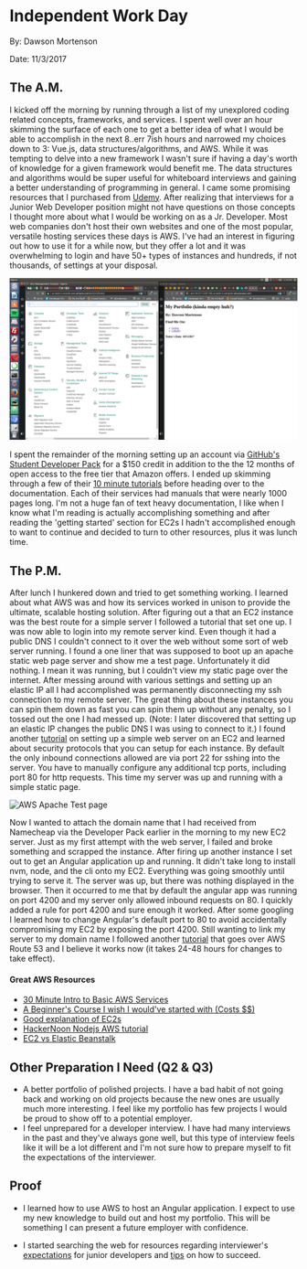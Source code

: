 Independent Work Day
======
By: Dawson Mortenson

Date: 11/3/2017

The A.M.
------
I kicked off the morning by running through a list of my unexplored coding related concepts, frameworks, and services. I spent well over an hour skimming the surface of each one to get a better idea of what I would be able to accomplish in the next 8..err 7ish hours and narrowed my choices down to 3: Vue.js, data structures/algorithms, and AWS. While it was tempting to delve into a new framework I wasn't sure if having a day's worth of knowledge for a given framework would benefit me. The data structures and algorithms would be super useful for whiteboard interviews and gaining a better understanding of programming in general. I came some promising resources that I purchased from [Udemy]("https://www.udemy.com/learning-data-structures-in-javascript-from-scratch/"). After realizing that interviews for a Junior Web Developer position might not have questions on those concepts I thought more about what I would be working on as a Jr. Developer. Most web companies don't host their own websites and one of the most popular, versatile hosting services these days is AWS. I've had an interest in figuring out how to use it for a while now, but they offer a lot and it was overwhelming to login and have 50+ types of instances and hundreds, if not thousands, of settings at your disposal.

![SOOO many choices](screenshots/aws-1.png?raw=true "The many, many options you have for firing up AWS services.")

I spent the remainder of the morning setting up an account via [GitHub's Student Developer Pack]("https://education.github.com/pack") for a $150 credit in addition to the the 12 months of open access to the free tier that Amazon offers. I ended up skimming through a few of their [10 minute tutorials]("https://aws.amazon.com/getting-started/tutorials/") before heading over to the documentation. Each of their services had manuals that were nearly 1000 pages long. I'm not a huge fan of text heavy documentation, I like when I know what I'm reading is actually accomplishing something and after reading the 'getting started' section for EC2s I hadn't accomplished enough to want to continue and decided to turn to other resources, plus it was lunch time.

The P.M.
------
After lunch I hunkered down and tried to get something working. I learned about what AWS was and how its services worked in unison to provide the ultimate, scalable hosting solution. After figuring out a that an EC2 instance was the best route for a simple server I followed a tutorial that set one up. I was now able to login into my remote server kind. Even though it had a public DNS I couldn't connect to it over the web without some sort of web server running. I found a one liner that was supposed to boot up an apache static web page server and show me a test page. Unfortunately it did nothing. I mean it was running, but I couldn't view my static page over the internet. After messing around with various settings and setting up an elastic IP all I had accomplished was permanently disconnecting my ssh connection to my remote server. The great thing about these instances you can spin them down as fast you can spin them up without any penalty, so I tossed out the one I had messed up. (Note: I later discovered that setting up an elastic IP changes the public DNS I was using to connect to it.) I found another [tutorial]("https://www.nczonline.net/blog/2011/07/21/quick-and-dirty-spinning-up-a-new-ec2-web-server-in-five-minutes/") on setting up a simple web server on an EC2 and learned about security protocols that you can setup for each instance. By default the only inbound connections allowed are via port 22 for sshing into the server. You have to manually configure any additional tcp ports, including port 80 for http requests. This time my server was up and running with a simple static page.

![AWS Apache Test page](http://docs.aws.amazon.com/AWSEC2/latest/UserGuide/images/apache_test_page2.4.png)

Now I wanted to attach the domain name that I had received from Namecheap via the Developer Pack earlier in the morning to my new EC2 server. Just as my first attempt with the web server, I failed and broke something and scrapped the instance. After firing up another instance I set out to get an Angular application up and running. It didn't take long to install nvm, node, and the cli onto my EC2. Everything was going smoothly until trying to serve it. The server was up, but there was nothing displayed in the browser. Then it occurred to me that by default the angular app was running on port 4200 and my server only allowed inbound requests on 80. I quickly added a rule for port 4200 and sure enough it worked. After some googling I learned how to change Angular's default port to 80 to avoid accidentally compromising my EC2 by exposing the port 4200. Still wanting to link my server to my domain name I followed another [tutorial]("http://techgenix.com/namecheap-aws-ec2-linux/") that goes over AWS Route 53 and I believe it works now (it takes 24-48 hours for changes to take effect).

#### Great AWS Resources

* [30 Minute Intro to Basic AWS Services](https://www.youtube.com/watch?v=ubCNZRNjhyo)
* [A Beginner's Course I wish I would've started with (Costs $$)]("https://www.udemy.com/learn-aws-the-hard-way/")
* [Good explanation of EC2s]("https://www.youtube.com/watch?v=lZMkgOMYYIg")
* [HackerNoon Nodejs AWS tutorial]("https://hackernoon.com/tutorial-creating-and-managing-a-node-js-server-on-aws-part-1-d67367ac5171")
* [EC2 vs Elastic Beanstalk]("https://stackoverflow.com/questions/25956193/difference-between-amazon-ec2-and-aws-elastic-beanstalk")

Other Preparation I Need (Q2 & Q3)
------

* A better portfolio of polished projects. I have a bad habit of not going back and working on old projects because the new ones are usually much more interesting. I feel like my portfolio has few projects I would be proud to show off to a potential employer.
* I feel unprepared for a developer interview. I have had many interviews in the past and they've always gone well, but this type of interview feels like it will be a lot different and I'm not sure how to prepare myself to fit the expectations of the interviewer.

Proof
------

* I learned how to use AWS to host an Angular application. I expect to use my new knowledge to build out and host my portfolio. This will be something I can present a future employer with confidence.

* I started searching the web for resources regarding interviewer's [expectations]("https://www.reddit.com/r/webdev/comments/5wqbxy/junior_front_end_dev_interview/") for junior developers and [tips]("https://www.reddit.com/r/cscareerquestions/comments/6g589z/junior_software_developer_interview_tips_please/") on how to succeed.
